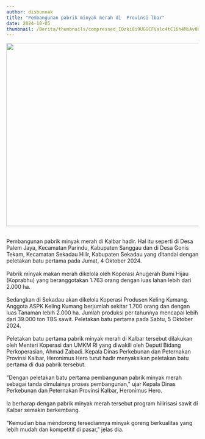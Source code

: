 ```yaml
---
author: disbunnak
title: "Pembangunan pabrik minyak merah di  Provinsi lbar"
date: 2024-10-05
thumbnail: /Berita/thumbnails/compressed_IQzki8i9UGGCFValc4tC16h4MiAv8HmcmB7NjaSU.jpg
---
```

<p><img src="/images/SZflANpdbz0g4zetlbAj.jpeg" width="640" height="480" alt="" /></p>

<p><br />Pembangunan pabrik minyak merah di Kalbar hadir. Hal itu seperti di Desa Palem Jaya, Kecamatan Parindu, Kabupaten Sanggau dan di Desa Gonis Tekam, Kecamatan Sekadau Hilir, Kabupaten Sekadau yang ditandai dengan peletakan batu pertama pada Jumat, 4 Oktober 2024.<br /><br />Pabrik minyak makan merah dikelola oleh Koperasi Anugerah Bumi Hijau (Koprabhu) yang beranggotakan 1.763 orang dengan luas lahan lebih dari 2.000 ha. <br /><br />Sedangkan di Sekadau akan dikelola Koperasi Produsen Keling Kumang. Anggota ASPK Keling Kumang berjumlah sekitar 1.700 orang dan dengan luas Tanaman lebih 2.000 ha. Jumlah produksi per tahunnya mencapai lebih dari 39.000 ton TBS sawit. Peletakan batu pertama pada Sabtu, 5 Oktober 2024.<br /><br />Peletakan batu pertama pabrik minyak merah di Kalbar tersebut dilakukan oleh Menteri Koperasi dan UMKM RI yang diwakili oleh Deputi Bidang Perkoperasian, Ahmad Zabadi. Kepala Dinas Perkebunan dan Peternakan Provinsi Kalbar, Heronimus Hero turut hadir menyaksikan peletakan batu pertama di dua pabrik tersebut.<br /><br />"Dengan peletakan batu pertama pembangunan pabrik minyak merah sebagai tanda dimulainya proses pembangunan," ujar Kepala Dinas Perkebunan dan Peternakan Provinsi Kalbar, Heronimus Hero.<br /><br />Ia berharap dengan pabrik minyak merah tersebut program hilirisasi sawit di Kalbar semakin berkembang.<br /><br />"Kemudian bisa mendorong tersediannya minyak goreng berkualitas yang lebih mudah dan kompetitif di pasar," jelas dia.<br /><br /><br /></p>
